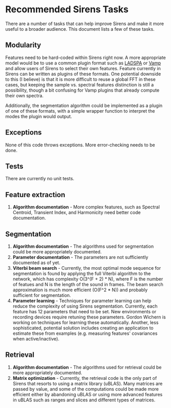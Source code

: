 # Recommended Sirens Tasks
There are a number of tasks that can help improve Sirens and make it more useful to a broader audience. This document lists a few of these tasks.

## Modularity
Features need to be hard-coded within Sirens right now. A more appropriate model would be to use a common plugin format such as [LADSPA](http://www.ladspa.org/) or [Vamp](http://www.vamp-plugins.org/) and allow users of Sirens to select their own features. Feature currently in Sirens can be written as plugins of these formats. One potential downside to this (I believe) is that it is more difficult to reuse a global FFT in these cases, but keeping the sample vs. spectral features distinction is still a possibility, though a bit confusing for Vamp plugins that already compute their own spectra.

Additionally, the segmentation algorithm could be implemented as a plugin of one of these formats, with a simple wrapper function to interpret the modes the plugin would output. 

## Exceptions
None of this code throws exceptions. More error-checking needs to be done.

## Tests
There are currently no unit tests. 

## Feature extraction
1. **Algorithm documentation** - More complex features, such as Spectral Centroid, Transient Index, and Harmonicity need better code documentation. 

## Segmentation
1. **Algorithm documentation** - The algorithms used for segmentation could be more appropriately documented.
2. **Parameter documentation** - The parameters are not sufficiently documented as of yet.
3. **Viterbi beam search** - Currently, the most optimal mode sequence for segmentation is found by applying the full Viterbi algorithm to the network, which has complexity O(3^(F + 2) * N), where F is the number of featues and N is the length of the sound in frames. The beam search approximation is much more efficient (O(F^2 * N)) and probably sufficient for segmentation.
4. **Parameter learning** - Techniques for parameter learning can help reduce the complexity of using Sirens segmentation. Currently, each feature has 12 parameters that need to be set. New environments or recording devices require retuning these parameters. Gordon Wichern is working on techniques for learning these automatically. Another, less sophisticated, potential solution includes creating an application to estimate these from examples (e.g. measuring features' covariances when active/inactive).

## Retrieval
1. **Algorithm documentation** - The algorithms used for retrieval could be more appropriately documented.
2. **Matrix optimization** - Currently, the retrieval code is the only part of Sirens that resorts to using a matrix library (uBLAS). Many matrices are passed by value, and some of the computations could be made more efficient either by abandoning uBLAS or using more advanced features in uBLAS such as ranges and slices and different types of matrices. 
